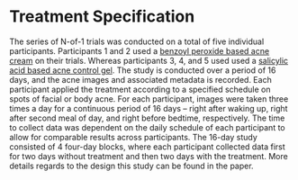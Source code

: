 # Treatment Specification
The series of N-of-1 trials was conducted on a total of five individual participants. Participants 1 and 2 used a [benzoyl peroxide based acne cream](https://www.cerave.com/skincare/acne/acne-control-gel) on their trials. Whereas participants 3, 4, and 5 used used a [salicylic acid based acne control gel](https://www.neutrogena.com/products/skincare/rapid-clear-stubborn-acne-spot-gel/6802461.html). The study is conducted over a period of 16 days, and the acne images and associated metadata is recorded. Each participant applied the treatment according to a specified schedule on spots of facial or body acne. For each participant, images were taken three times a day for a continuous period of 16 days – right after waking up, right after second meal of day, and right before bedtime, respectively. The time to collect data was dependent on the daily schedule of each participant to allow for comparable results across participants. The 16-day study consisted of 4 four-day blocks, where each participant collected data first for two days without treatment and then two days with the treatment. More details regards to the design this study can be found in the paper.
